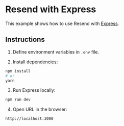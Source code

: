 # Resend with Express

This example shows how to use Resend with [Express](https://expressjs.com).

## Instructions

1. Define environment variables in `.env` file.

2. Install dependencies:

  ```sh
npm install
# or
yarn
  ```

3. Run Express locally:

  ```sh
npm run dev
  ```

4. Open URL in the browser:

  ```
http://localhost:3000
  ```